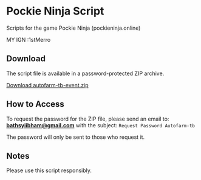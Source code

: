 # Pockie Ninja Script

Scripts for the game Pockie Ninja (pockieninja.online)

MY IGN :1stMerro

## Download
The script file is available in a password-protected ZIP archive.

[Download autofarm-tb-event.zip](https://github.com/Ibhamb17/pockieninja-script/raw/main/autofarm-tb-event.zip)

## How to Access
To request the password for the ZIP file, please send an email to:
**bathsyiibham@gmail.com**
with the subject:
`Request Password Autofarm-tb`

The password will only be sent to those who request it.

## Notes
Please use this script responsibly.
